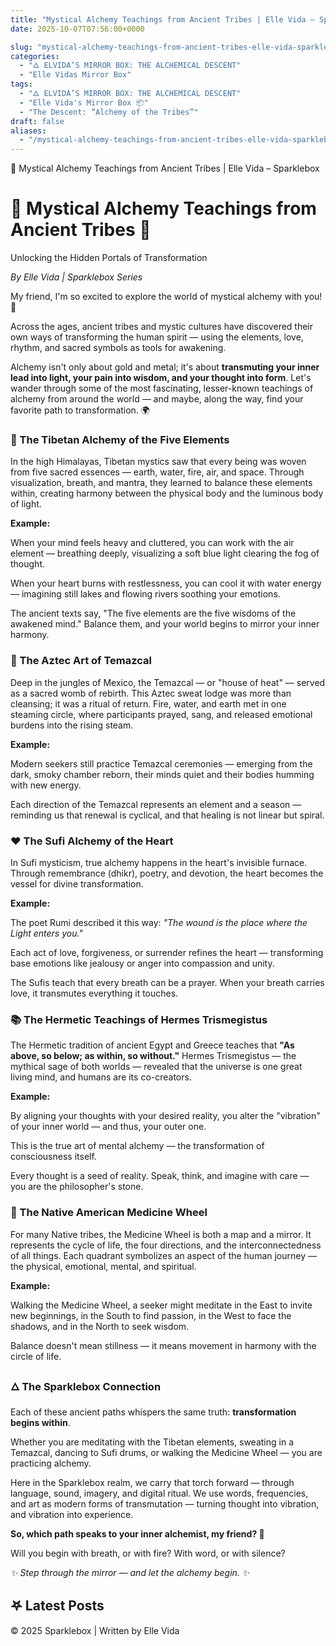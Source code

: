 ```yaml
---
title: "Mystical Alchemy Teachings from Ancient Tribes | Elle Vida – Sparklebox"
date: 2025-10-07T07:56:00+0000

slug: "mystical-alchemy-teachings-from-ancient-tribes-elle-vida-sparklebox"
categories:
  - "🜂 ELVIDA’S MIRROR BOX: THE ALCHEMICAL DESCENT"
  - "Elle Vidas Mirror Box"
tags:
  - "🜂 ELVIDA’S MIRROR BOX: THE ALCHEMICAL DESCENT"
  - "Elle Vida's Mirror Box 📦"
  - "The Descent: “Alchemy of the Tribes”"
draft: false
aliases:
  - "/mystical-alchemy-teachings-from-ancient-tribes-elle-vida-sparklebox/"
---
```

🌟 Mystical Alchemy Teachings from Ancient Tribes | Elle Vida – Sparklebox

# 🌟 Mystical Alchemy Teachings from Ancient Tribes 🌟

Unlocking the Hidden Portals of Transformation

*By Elle Vida | Sparklebox Series*

My friend, I'm so excited to explore the world of mystical alchemy with you! 🌱

Across the ages, ancient tribes and mystic cultures have discovered their own ways of transforming the human spirit — using the elements, love, rhythm, and sacred symbols as tools for awakening.

Alchemy isn't only about gold and metal; it's about **transmuting your inner lead into light, your pain into wisdom, and your thought into form**. Let's wander through some of the most fascinating, lesser-known teachings of alchemy from around the world — and maybe, along the way, find your favorite path to transformation. 🌍

### 🌊 The Tibetan Alchemy of the Five Elements

In the high Himalayas, Tibetan mystics saw that every being was woven from five sacred essences — earth, water, fire, air, and space. Through visualization, breath, and mantra, they learned to balance these elements within, creating harmony between the physical body and the luminous body of light.

  **Example:**

  When your mind feels heavy and cluttered, you can work with the air element — breathing deeply, visualizing a soft blue light clearing the fog of thought.

  When your heart burns with restlessness, you can cool it with water energy — imagining still lakes and flowing rivers soothing your emotions.

  The ancient texts say, "The five elements are the five wisdoms of the awakened mind." Balance them, and your world begins to mirror your inner harmony.

### 🌴 The Aztec Art of Temazcal

Deep in the jungles of Mexico, the Temazcal — or "house of heat" — served as a sacred womb of rebirth. This Aztec sweat lodge was more than cleansing; it was a ritual of return. Fire, water, and earth met in one steaming circle, where participants prayed, sang, and released emotional burdens into the rising steam.

  **Example:**

  Modern seekers still practice Temazcal ceremonies — emerging from the dark, smoky chamber reborn, their minds quiet and their bodies humming with new energy.

  Each direction of the Temazcal represents an element and a season — reminding us that renewal is cyclical, and that healing is not linear but spiral.

### ❤️ The Sufi Alchemy of the Heart

In Sufi mysticism, true alchemy happens in the heart's invisible furnace. Through remembrance (dhikr), poetry, and devotion, the heart becomes the vessel for divine transformation.

  **Example:**

  The poet Rumi described it this way: *"The wound is the place where the Light enters you."*

  Each act of love, forgiveness, or surrender refines the heart — transforming base emotions like jealousy or anger into compassion and unity.

  The Sufis teach that every breath can be a prayer. When your breath carries love, it transmutes everything it touches.

### 📚 The Hermetic Teachings of Hermes Trismegistus

The Hermetic tradition of ancient Egypt and Greece teaches that **"As above, so below; as within, so without."** Hermes Trismegistus — the mythical sage of both worlds — revealed that the universe is one great living mind, and humans are its co-creators.

  **Example:**

  By aligning your thoughts with your desired reality, you alter the "vibration" of your inner world — and thus, your outer one.

  This is the true art of mental alchemy — the transformation of consciousness itself.

  Every thought is a seed of reality. Speak, think, and imagine with care — you are the philosopher's stone.

### 🌿 The Native American Medicine Wheel

For many Native tribes, the Medicine Wheel is both a map and a mirror. It represents the cycle of life, the four directions, and the interconnectedness of all things. Each quadrant symbolizes an aspect of the human journey — the physical, emotional, mental, and spiritual.

  **Example:**

  Walking the Medicine Wheel, a seeker might meditate in the East to invite new beginnings, in the South to find passion, in the West to face the shadows, and in the North to seek wisdom.

  Balance doesn't mean stillness — it means movement in harmony with the circle of life.

### 🜂 The Sparklebox Connection

Each of these ancient paths whispers the same truth: **transformation begins within**.

Whether you are meditating with the Tibetan elements, sweating in a Temazcal, dancing to Sufi drums, or walking the Medicine Wheel — you are practicing alchemy.

Here in the Sparklebox realm, we carry that torch forward — through language, sound, imagery, and digital ritual. We use words, frequencies, and art as modern forms of transmutation — turning thought into vibration, and vibration into experience.

**So, which path speaks to your inner alchemist, my friend? 🌙**

Will you begin with breath, or with fire? With word, or with silence?

*✨ Step through the mirror — and let the alchemy begin. ✨*

## 𖤐 Latest Posts

© 2025 Sparklebox | Written by Elle Vida